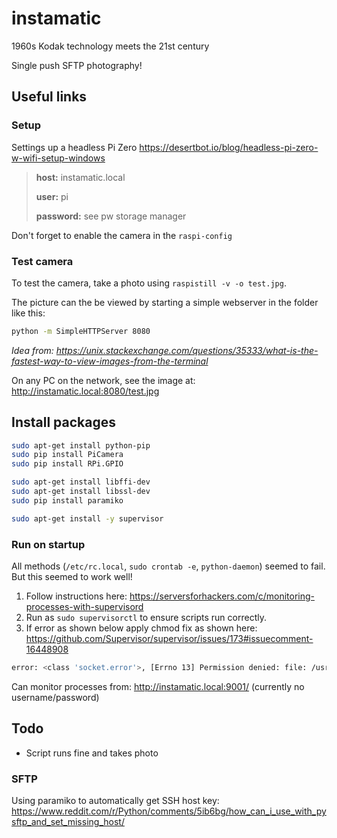 # instamatic
1960s Kodak technology meets the 21st century

Single push SFTP photography!



## Useful links ##

### Setup

Settings up a headless Pi Zero
https://desertbot.io/blog/headless-pi-zero-w-wifi-setup-windows

> **host:** instamatic.local
>
> **user:** pi
>
> **password:** see pw storage manager

Don't forget to enable the camera in the `raspi-config`

### Test camera

To test the camera, take a photo using `raspistill -v -o test.jpg`.

The picture can the be viewed by starting a simple webserver in the folder like this:

```bash
python -m SimpleHTTPServer 8080
```
*Idea from: https://unix.stackexchange.com/questions/35333/what-is-the-fastest-way-to-view-images-from-the-terminal*

On any PC on the network, see the image at: http://instamatic.local:8080/test.jpg

## Install packages

```bash
sudo apt-get install python-pip
sudo pip install PiCamera
sudo pip install RPi.GPIO

sudo apt-get install libffi-dev
sudo apt-get install libssl-dev
sudo pip install paramiko

sudo apt-get install -y supervisor

```

### Run on startup

All methods (`/etc/rc.local`, `sudo crontab -e`, `python-daemon`) seemed to fail. But this seemed to work well!

1. Follow instructions here: https://serversforhackers.com/c/monitoring-processes-with-supervisord
2. Run as `sudo supervisorctl` to ensure scripts run correctly.
3. If error as shown below apply chmod fix as shown here: https://github.com/Supervisor/supervisor/issues/173#issuecomment-16448908

```bash
error: <class 'socket.error'>, [Errno 13] Permission denied: file: /usr/lib/python2.7/socket.py line: 228
```

Can monitor processes from: http://instamatic.local:9001/ (currently no username/password)

## Todo

+ Script runs fine and takes photo



### SFTP 

Using paramiko to automatically get SSH host key:
https://www.reddit.com/r/Python/comments/5ib6bg/how_can_i_use_with_pysftp_and_set_missing_host/
